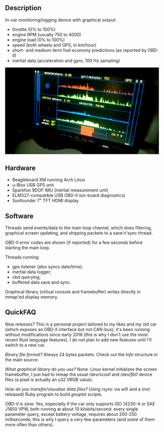 ## Description

In-car monitoring/logging device with graphical output:

* throttle (0% to 100%)
* engine RPM (usually 750 to 4000)
* engine load (0% to 100%)
* speed (both wheels and GPS, in km/hour)
* short- and medium-term fuel economy predictions (as reported by OBD-II)
* inertial data (acceleration and gyro, 100 Hz sampling)

![live example](./esempio.jpg)

## Hardware

* Beagleboard XM running Arch Linux
* u-Blox USB GPS unit
* Sparkfun 9DOF IMU (inertial measurement unit)
* ELM327-compatible USB OBD-II (on-board diagnostics)
* Sunfounder 7" TFT HDMI display

## Software

Threads send events/data to the main loop channel, which does filtering, graphical screen updating, and shipping packets to a save'n'sync thread.

OBD-II error codes are shown (if reported) for a few seconds before starting the main loop.

Threads running:

* gps listener (also syncs date/time);
* inertial data logger;
* obd querying;
* buffered data save and sync.

Graphical library (virtual console and framebuffer) writes directly in mmap'ed display memory.

## QuickFAQ

*New releases?* This is a personal project tailored to my likes and my old car (which exposes an OBD-II interface but not CAN-bus); it's been running without modifications since early 2016 (this is why I don't use the most recent Rust language features). I do not plan to add new features until I'll switch to a new car.

*Binary file format?* Always 24 bytes packets. Check out the *Info* structure in the main source.

*What graphical library do you use?* None. Linux kernel initializes the screen framebuffer, I just had to mmap the usual */dev/vcsa1* and */dev/fb0* device files (a pixel is actually an *u32* 0RGB value).

*How do you transfer/visualize data files?* Using *rsync* via wifi and a (not released) Ruby program to build *gnuplot* scripts.

*OBD-II is slow.* Yes, especially if the car only supports ISO 14230-4 or SAE J1850 VPW, both running at about 10 kilobits/second: every single parameter query, except battery voltage, requires about 200-250 milliseconds; this is why I query a very few parameters (and some of them more often than others).
